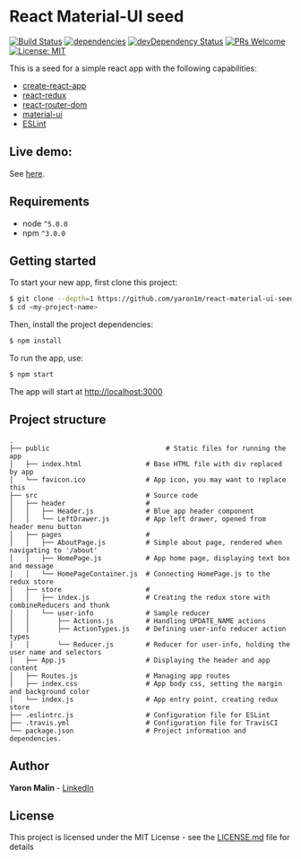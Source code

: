 # React Material-UI seed

[![Build Status](https://travis-ci.org/yaron1m/react-material-ui-seed.svg?branch=master)](https://travis-ci.org/yaron1m/react-material-ui-seed?branch=master)
[![dependencies](https://david-dm.org/yaron1m/react-material-ui-seed.svg)](https://david-dm.org/yaron1m/react-material-ui-seed)
[![devDependency Status](https://david-dm.org/yaron1m/react-material-ui-seed/dev-status.svg)](https://david-dm.org/yaron1m/react-material-ui-seed#info=devDependencies)
[![PRs Welcome](https://img.shields.io/badge/PRs-welcome-brightgreen.svg)](http://makeapullrequest.com)
[![License: MIT](https://img.shields.io/badge/licence-MIT-brightgreen.svg)](https://opensource.org/licenses/MIT)

This is a seed for a simple react app with the following capabilities:
* [create-react-app](https://github.com/facebook/create-react-app)
* [react-redux](https://github.com/reduxjs/react-redux)
* [react-router-dom](https://github.com/ReactTraining/react-router/tree/master/packages/react-router-dom)
* [material-ui](https://material-ui.com)
* [ESLint](https://eslint.org/)

## Live demo:
See [here](https://yaron1m.github.io/react-material-ui-seed/).

## Requirements
* node `^5.0.0`
* npm `^3.0.0`

## Getting started

To start your new app, first clone this project:
```bash
$ git clone --depth=1 https://github.com/yaron1m/react-material-ui-seed.git <my-project-name>
$ cd <my-project-name>
```

Then, install the project dependencies:
```bash
$ npm install
```

To run the app, use:
```bash
$ npm start
```
The app will start at [http://localhost:3000](http://localhost:3000)

## Project structure
```
.
├── public                             # Static files for running the app
│   ├── index.html                # Base HTML file with div replaced by app
│   └── favicon.ico               # App icon, you may want to replace this
├── src                           # Source code
│   ├── header                    #
│   │   ├── Header.js             # Blue app header component
│   │   └── LeftDrawer.js         # App left drawer, opened from header menu button
│   ├── pages                     #
│   │   ├── AboutPage.js          # Simple about page, rendered when navigating to '/about'
│   │   ├── HomePage.js           # App home page, displaying text box and message
│   │   └── HomePageContainer.js  # Connecting HomePage.js to the redux store
│   ├── store                     #
│   │   ├── index.js              # Creating the redux store with combineReducers and thunk
│   │   └── user-info             # Sample reducer
│   │       ├── Actions.js        # Handling UPDATE_NAME actions
│   │       ├── ActionTypes.js    # Defining user-info reducer action types
│   │       └── Reducer.js        # Reducer for user-info, holding the user name and selectors
│   ├── App.js                    # Displaying the header and app content
│   ├── Routes.js                 # Managing app routes
│   ├── index.css                 # App body css, setting the margin and background color
│   └── index.js                  # App entry point, creating redux store
├── .eslintrc.js                  # Configuration file for ESLint
├── .travis.yml                   # Configuration file for TravisCI
└── package.json                  # Project information and dependencies.
```

## Author
**Yaron Malin** - [LinkedIn](https://www.linkedin.com/in/yaron-malin/)

## License

This project is licensed under the MIT License - see the [LICENSE.md](LICENSE.md) file for details
